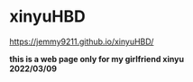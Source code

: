 # xinyuHBD  
https://jemmy9211.github.io/xinyuHBD/  

**this is a web page only for my girlfriend xinyu**  
**2022/03/09**
